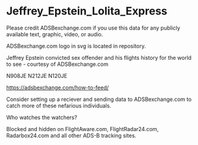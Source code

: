 # Jeffrey_Epstein_Lolita_Express
Please credit ADSBexchange.com if you use this data for any publicly available text, graphic, video, or audio. 

ADSBexchange.com logo in svg is located in repository.

Jeffrey Epstein convicted sex offender and his flights history for the world to see - courtesy of ADSBexchange.com

N908JE
N212JE 
N120JE

https://adsbexchange.com/how-to-feed/

Consider setting up a reciever and sending data to ADSBexchange.com to catch more of these nefarious individuals.

Who watches the watchers?

Blocked and hidden on FlightAware.com, FlightRadar24.com, Radarbox24.com and all other ADS-B tracking sites.


